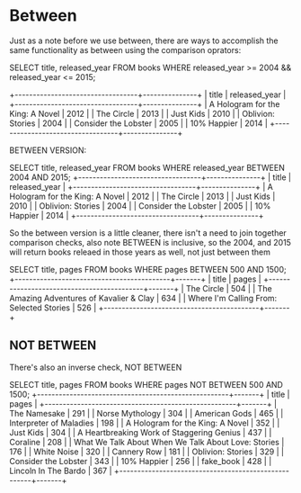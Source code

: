 # Between

Just as a note before we use between, there are ways to accomplish the same functionality as between using the comparison oprators:

SELECT title, released_year FROM books WHERE released_year >= 2004 && released_year <= 2015;

+----------------------------------+---------------+
| title                            | released_year |
+----------------------------------+---------------+
| A Hologram for the King: A Novel |          2012 |
| The Circle                       |          2013 |
| Just Kids                        |          2010 |
| Oblivion: Stories                |          2004 |
| Consider the Lobster             |          2005 |
| 10% Happier                      |          2014 |
+----------------------------------+---------------+


BETWEEN VERSION:


SELECT title, released_year FROM books WHERE released_year BETWEEN 2004 AND 2015;
+----------------------------------+---------------+
| title                            | released_year |
+----------------------------------+---------------+
| A Hologram for the King: A Novel |          2012 |
| The Circle                       |          2013 |
| Just Kids                        |          2010 |
| Oblivion: Stories                |          2004 |
| Consider the Lobster             |          2005 |
| 10% Happier                      |          2014 |
+----------------------------------+---------------+

So the between version is a little cleaner, there isn't a need to join together comparison checks, also note BETWEEN is inclusive, so the 2004, and 2015 will return books releaed in those years as well, not just between them 

SELECT title, pages FROM books WHERE pages BETWEEN 500 AND 1500;
+-------------------------------------------+-------+
| title                                     | pages |
+-------------------------------------------+-------+
| The Circle                                |   504 |
| The Amazing Adventures of Kavalier & Clay |   634 |
| Where I'm Calling From: Selected Stories  |   526 |
+-------------------------------------------+-------+

## NOT BETWEEN 

There's also an inverse check, NOT BETWEEN 

SELECT title, pages FROM books WHERE pages NOT BETWEEN 500 AND 1500;
+-----------------------------------------------------+-------+
| title                                               | pages |
+-----------------------------------------------------+-------+
| The Namesake                                        |   291 |
| Norse Mythology                                     |   304 |
| American Gods                                       |   465 |
| Interpreter of Maladies                             |   198 |
| A Hologram for the King: A Novel                    |   352 |
| Just Kids                                           |   304 |
| A Heartbreaking Work of Staggering Genius           |   437 |
| Coraline                                            |   208 |
| What We Talk About When We Talk About Love: Stories |   176 |
| White Noise                                         |   320 |
| Cannery Row                                         |   181 |
| Oblivion: Stories                                   |   329 |
| Consider the Lobster                                |   343 |
| 10% Happier                                         |   256 |
| fake_book                                           |   428 |
| Lincoln In The Bardo                                |   367 |
+-----------------------------------------------------+-------+
